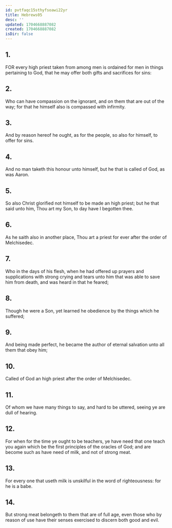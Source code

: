 ```yaml
---
id: pvtfaqc15sthyfsoawi22yr
title: Hebrews05
desc: ''
updated: 1704668887082
created: 1704668887082
isDir: false
---
```

## 1.
FOR every high priest taken from among men is ordained for men in things pertaining to God, that he may offer both gifts and sacrifices for sins:
## 2.
Who can have compassion on the ignorant, and on them that are out of the way; for that he himself also is compassed with infirmity.
## 3.
And by reason hereof he ought, as for the people, so also for himself, to offer for sins.
## 4.
And no man taketh this honour unto himself, but he that is called of God, as was Aaron.
## 5.
So also Christ glorified not himself to be made an high priest; but he that said unto him, Thou art my Son, to day have I begotten thee.
## 6.
As he saith also in another place, Thou art a priest for ever after the order of Melchisedec.
## 7.
Who in the days of his flesh, when he had offered up prayers and supplications with strong crying and tears unto him that was able to save him from death, and was heard in that he feared;
## 8.
Though he were a Son, yet learned he obedience by the things which he suffered;
## 9.
And being made perfect, he became the author of eternal salvation unto all them that obey him;
## 10.
Called of God an high priest after the order of Melchisedec.
## 11.
Of whom we have many things to say, and hard to be uttered, seeing ye are dull of hearing.
## 12.
For when for the time ye ought to be teachers, ye have need that one teach you again which be the first principles of the oracles of God; and are become such as have need of milk, and not of strong meat.
## 13.
For every one that useth milk is unskilful in the word of righteousness: for he is a babe.
## 14.
But strong meat belongeth to them that are of full age, even those who by reason of use have their senses exercised to discern both good and evil.

